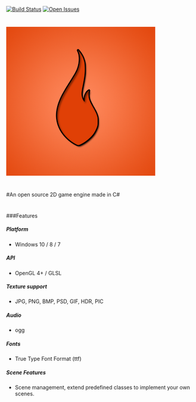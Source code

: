 [![Build Status](https://travis-ci.org/MatthiWare/Flamy2D.svg?branch=master&style=flat-square)](https://travis-ci.org/MatthiWare/Flamy2D)
[![Open Issues](https://img.shields.io/github/issues/matthiware/flamy2d.svg?style=flat-square)](https://github.com/MatthiWare/Flamy2D/issues)

#
[![Flamy](https://raw.githubusercontent.com/MatthiWare/Flamy2D/master/Flamy.png)](https://www.facebook.com/flamy2d/)
#
#An open source 2D game engine made in C# 
#
###Features

##### Platform
- Windows 10 / 8 / 7

##### API
- OpenGL 4+ / GLSL

##### Texture support
- JPG, PNG, BMP, PSD, GIF, HDR, PIC

##### Audio
- ogg

##### Fonts
- True Type Font Format (ttf)

##### Scene Features
- Scene management, extend predefined classes to implement your own scenes. 
